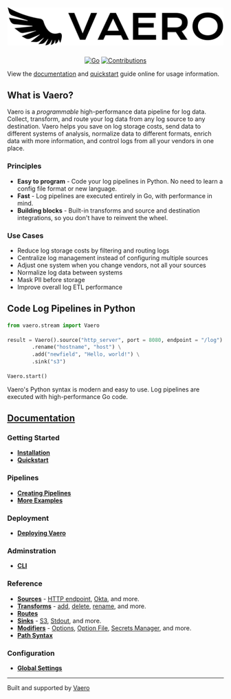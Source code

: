 <div align="center">

<h1 align="center">
  <img width="600" src="docs/images/logo-no-background.svg" alt="Vaero Logo">
</h1>

[![Go](https://img.shields.io/badge/built%20with-go-lightblue)](https://go.dev/) [![Contributions](https://img.shields.io/badge/contributions-welcome-orange)](https://github.com/vaerohq/vaero/issues)

</div>

View the [documentation][docs.intro] and [quickstart][docs.quickstart] guide online for usage information.

## What is Vaero?

Vaero is a _programmable_ high-performance data pipeline for log data. Collect, transform, and route your log data from any log source to any destination. Vaero helps you save on log storage costs, send data to different systems of analysis, normalize data to different formats, enrich data with more information, and control logs from all your vendors in one place.

### Principles
- **Easy to program** \- Code your log pipelines in Python. No need to learn a config file format or new language.
- **Fast** \- Log pipelines are executed entirely in Go, with performance in mind.
- **Building blocks** \- Built-in transforms and source and destination integrations, so you don't have to reinvent the wheel.

### Use Cases
- Reduce log storage costs by filtering and routing logs
- Centralize log management instead of configuring multiple sources
- Adjust one system when you change vendors, not all your sources
- Normalize log data between systems
- Mask PII before storage
- Improve overall log ETL performance

## Code Log Pipelines in Python

```python
from vaero.stream import Vaero

result = Vaero().source("http_server", port = 8080, endpoint = "/log") \
        .rename("hostname", "host") \
        .add("newfield", "Hello, world!") \
        .sink("s3")

Vaero.start()
```

Vaero's Python syntax is modern and easy to use. Log pipelines are executed with high-performance Go code.

## [Documentation][docs.intro]

### Getting Started
- [**Installation**][docs.install]
- [**Quickstart**][docs.quickstart]

### Pipelines
- [**Creating Pipelines**][docs.pipelines]
- [**More Examples**][docs.examples]

### Deployment
- [**Deploying Vaero**][docs.deployment]

### Adminstration
- [**CLI**][docs.cli]

### Reference
- [**Sources**][docs.sources] - [HTTP endpoint][docs.sources.http_server], [Okta][docs.sources.okta], and more.
- [**Transforms**][docs.transforms] - [add][docs.transforms.add], [delete][docs.transforms.delete], [rename][docs.transforms.rename], and more.
- [**Routes**][docs.routes]
- [**Sinks**][docs.sinks] - [S3][docs.sinks.s3], [Stdout][docs.sinks.stdout], and more.
- [**Modifiers**][docs.modifiers] - [Options][docs.modifiers.option], [Option File][docs.modifiers.option_file], [Secrets Manager][docs.modifiers.secret], and more.
- [**Path Syntax**][docs.path_syntax]

### Configuration
- [**Global Settings**][docs.global_settings]

---
Built and supported by [Vaero][vaero.home]

[docs.cli]:https://docs.vaero.co/docs/cli
[docs.deployment]: https://docs.vaero.co/docs/deploying-vaero
[docs.examples]: https://docs.vaero.co/docs/examples
[docs.global_settings]: https://docs.vaero.co/docs/global-settings
[docs.install]: https://docs.vaero.co/docs/installation
[docs.intro]: https://docs.vaero.co/docs/what-is-vaero
[docs.modifiers]: https://docs.vaero.co/docs/modifiers
[docs.modifiers.option]: https://docs.vaero.co/docs/option
[docs.modifiers.option_file]: https://docs.vaero.co/docs/option_file
[docs.modifiers.secret]: https://docs.vaero.co/docs/secret
[docs.path_syntax]: https://docs.vaero.co/docs/path-syntax
[docs.pipelines]: https://docs.vaero.co/docs/pipelines
[docs.quickstart]: https://docs.vaero.co/docs/quickstart
[docs.sources]: https://docs.vaero.co/docs/sources
[docs.sources.http_server]: https://docs.vaero.co/docs/http-server
[docs.sources.okta]: https://docs.vaero.co/docs/okta
[docs.transforms]: https://docs.vaero.co/docs/transforms
[docs.transforms.add]: https://docs.vaero.co/docs/add
[docs.transforms.delete]: https://docs.vaero.co/docs/delete
[docs.transforms.rename]: https://docs.vaero.co/docs/rename
[docs.routes]: https://docs.vaero.co/docs/routing
[docs.sinks]: https://docs.vaero.co/docs/sinks
[docs.sinks.s3]: https://docs.vaero.co/docs/s3
[docs.sinks.stdout]: https://docs.vaero.co/docs/stdout
[vaero.home]: https://www.vaero.co